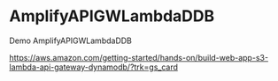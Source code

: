 # AmplifyAPIGWLambdaDDB
Demo AmplifyAPIGWLambdaDDB

https://aws.amazon.com/getting-started/hands-on/build-web-app-s3-lambda-api-gateway-dynamodb/?trk=gs_card
